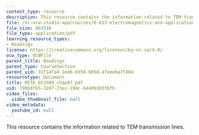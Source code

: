 ```yaml
---
content_type: resource
description: This resource contains the information related to TEM transmission lines.
file: /ol-ocw-studio-app/courses/6-013-electromagnetics-and-applications-spring-2009/790b8f65328723ec194cb440b303f8fb_MIT6_013S09_chap07.pdf
file_size: 861910
file_type: application/pdf
learning_resource_types:
- Readings
license: https://creativecommons.org/licenses/by-nc-sa/4.0/
ocw_type: OCWFile
parent_title: Readings
parent_type: CourseSection
parent_uid: 31f14fa4-1ee6-0358-6058-4feee6a7f484
resourcetype: Document
title: MIT6_013S09_chap07.pdf
uid: 790b8f65-3287-23ec-194c-b440b303f8fb
video_files:
  video_thumbnail_file: null
video_metadata:
  youtube_id: null
---
```

This resource contains the information related to TEM transmission lines.